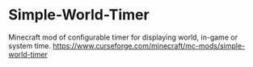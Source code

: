# Simple-World-Timer
Minecraft mod of configurable timer for displaying world, in-game or system time.
https://www.curseforge.com/minecraft/mc-mods/simple-world-timer
